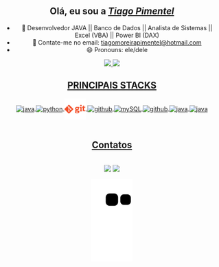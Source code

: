 <div>
  
  <h2 align="center">Olá, eu sou a <a href="https://www.linkedin.com/in/tiago-moreira-pimentel-aa3679172"><i>Tiago Pimentel</i></a></h2>
<div align="center">
  
- 🌱 Desenvolvedor JAVA || Banco de Dados || Analista de Sistemas || Excel (VBA) || Power BI (DAX)
- 👯 Contate-me no email: tiagomoreirapimentel@hotmail.com
- 😄 Pronouns: ele/dele
      
<div>
  <a href="https://github.com/TiagoMoreiraPimentel">
  <img height="180em" src="https://github-readme-stats.vercel.app/api?username=TiagoMoreiraPimentel&show_icons=true&theme=dark&include_all_commits=false&count_private=true"/>
  <img height="180em" src="https://github-readme-stats.vercel.app/api/top-langs/?username=TiagoMoreiraPimentel&layout=compact&langs_count=7&theme=dark"/>
</div>
    
<h2> PRINCIPAIS STACKS</h2> 
</div>
<div align="center" valign="top">
  <img align="center" alt="java" height="60" width="70" src="https://logospng.org/download/java/logo-java-512.png">
  <img align="center" alt="python" height="50" width="40" src="https://logodownload.org/wp-content/uploads/2019/10/python-logo-2.png">
  <img align="center" height="50" width="50" src="https://github.com/devicons/devicon/blob/master/icons/git/git-plain-wordmark.svg">                                     <img align="center" alt="github" height="40" width=50" src="https://cdn-icons-png.flaticon.com/512/25/25231.png">
  <img align="center" alt="mySQL" height="40" width=50" src="https://www.elearningworld.org/wp-content/uploads/2019/04/MySQL.svg.png">
  <img align="center" alt="github" height="40" width=50" src="https://static-00.iconduck.com/assets.00/file-type-vba-icon-512x286-atniaiws.png">
  <img align="center" alt="java" height="60" width="70" src="https://cdn.icon-icons.com/icons2/2397/PNG/512/microsoft_office_excel_logo_icon_145720.png">
  <img align="center" alt="java" height="60" width="70" src="https://www.domosolucoes.com.br/wp-content/uploads/2020/09/power-bi.jpg">
</div><br>
<div align="center">
<h2>Contatos</h2><br>
<a href = "mailto:tiagomoreirapimentel@hotmail.com"><img src="https://img.shields.io/badge/-Gmail-%23333?style=for-the-badge&logo=gmail&logoColor=red" target="_blank"></a>
<a href="https://www.linkedin.com/in/tiago-moreira-pimentel-aa3679172/" target="_blank"><img src="https://img.shields.io/badge/-LinkedIn-%230077B5?style=for-the-badge&logo=linkedin&logoColor=white" target="_blank"></a> 
</div>
  
<div align="center">
    
![Snake animation](https://github.com/rafaballerini/rafaballerini/blob/output/github-contribution-grid-snake.svg)
                     
    
